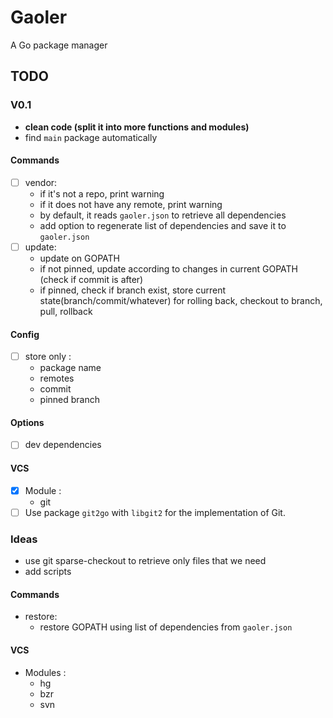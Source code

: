 # Gaoler

A Go package manager

## TODO

### V0.1

* **clean code (split it into more functions and modules)**
* find `main` package automatically

#### Commands

- [ ] vendor:
  - if it's not a repo, print warning
  - if it does not have any remote, print warning
  - by default, it reads `gaoler.json` to retrieve all dependencies
  - add option to regenerate list of dependencies and save it to `gaoler.json`
- [ ] update:
  - update on GOPATH
  - if not pinned, update according to changes in current GOPATH (check if commit is after)
  - if pinned, check if branch exist, store current state(branch/commit/whatever) for rolling back, checkout to branch, pull, rollback

#### Config

* [ ] store only :
  - package name
  - remotes
  - commit
  - pinned branch

#### Options

* [ ] dev dependencies

#### VCS

* [x] Module :
  - git
* [ ] Use package `git2go` with `libgit2` for the implementation of Git.

### Ideas

* use git sparse-checkout to retrieve only files that we need
* add scripts

#### Commands

* restore:
  - restore GOPATH using list of dependencies from `gaoler.json`

#### VCS

* Modules :
  - hg
  - bzr
  - svn
